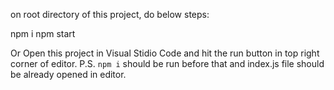 on root directory of this project,
do below steps:

npm i
npm start

Or Open this project in Visual Stidio Code and hit the run button in top right corner of editor.
P.S. `npm i` should be run before that and index.js file should be already opened in editor.